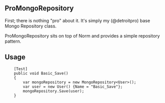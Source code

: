 ## ProMongoRepository

First; there is nothing "pro" about it. It's simply my (@detroitpro) base Mongo Repository class. 

ProMongoRepository sits on top of Norm and provides a simple repository pattern.

## Usage

        [Test]
        public void Basic_Save()
        {
            var mongoRepository = new MongoRepository<User>();
            var user = new User() {Name = "Basic_Save"};
            mongoRepository.Save(user);
        }

